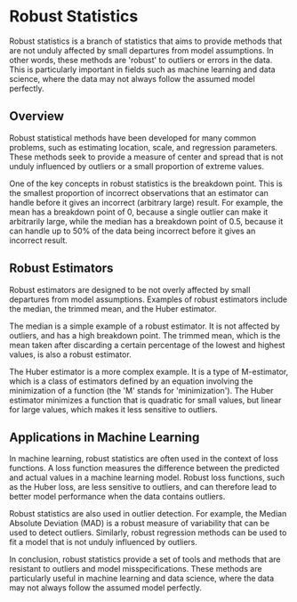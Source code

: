 # Robust Statistics

Robust statistics is a branch of statistics that aims to provide methods that are not unduly affected by small departures from model assumptions. In other words, these methods are 'robust' to outliers or errors in the data. This is particularly important in fields such as machine learning and data science, where the data may not always follow the assumed model perfectly.

## Overview

Robust statistical methods have been developed for many common problems, such as estimating location, scale, and regression parameters. These methods seek to provide a measure of center and spread that is not unduly influenced by outliers or a small proportion of extreme values.

One of the key concepts in robust statistics is the breakdown point. This is the smallest proportion of incorrect observations that an estimator can handle before it gives an incorrect (arbitrary large) result. For example, the mean has a breakdown point of 0, because a single outlier can make it arbitrarily large, while the median has a breakdown point of 0.5, because it can handle up to 50% of the data being incorrect before it gives an incorrect result.

## Robust Estimators

Robust estimators are designed to be not overly affected by small departures from model assumptions. Examples of robust estimators include the median, the trimmed mean, and the Huber estimator.

The median is a simple example of a robust estimator. It is not affected by outliers, and has a high breakdown point. The trimmed mean, which is the mean taken after discarding a certain percentage of the lowest and highest values, is also a robust estimator.

The Huber estimator is a more complex example. It is a type of M-estimator, which is a class of estimators defined by an equation involving the minimization of a function (the 'M' stands for 'minimization'). The Huber estimator minimizes a function that is quadratic for small values, but linear for large values, which makes it less sensitive to outliers.

## Applications in Machine Learning

In machine learning, robust statistics are often used in the context of loss functions. A loss function measures the difference between the predicted and actual values in a machine learning model. Robust loss functions, such as the Huber loss, are less sensitive to outliers, and can therefore lead to better model performance when the data contains outliers.

Robust statistics are also used in outlier detection. For example, the Median Absolute Deviation (MAD) is a robust measure of variability that can be used to detect outliers. Similarly, robust regression methods can be used to fit a model that is not unduly influenced by outliers.

In conclusion, robust statistics provide a set of tools and methods that are resistant to outliers and model misspecifications. These methods are particularly useful in machine learning and data science, where the data may not always follow the assumed model perfectly.
